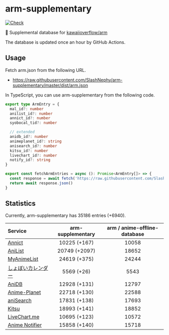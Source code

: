 # arm-supplementary

[![Check](https://github.com/SlashNephy/arm-supplementary/actions/workflows/check-node.yml/badge.svg)](https://github.com/SlashNephy/arm-supplementary/actions/workflows/check-node.yml)

💊 Supplemental database for [kawaiioverflow/arm](https://github.com/kawaiioverflow/arm)

The database is updated once an hour by GitHub Actions.

## Usage

Fetch arm.json from the following URL.

- https://raw.githubusercontent.com/SlashNephy/arm-supplementary/master/dist/arm.json

In TypeScript, you can use arm-supplementary from the following code.

```TypeScript
export type ArmEntry = {
  mal_id?: number
  anilist_id?: number
  annict_id?: number
  syobocal_tid?: number

  // extended
  anidb_id?: number
  animeplanet_id?: string
  anisearch_id?: number
  kitsu_id?: number
  livechart_id?: number
  notify_id?: string
}

export const fetchArmEntries = async (): Promise<ArmEntry[]> => {
  const response = await fetch('https://raw.githubusercontent.com/SlashNephy/arm-supplementary/master/dist/arm.json')
  return await response.json()
}
```

## Statistics

Currently, arm-supplementary has 35186 entries (+6940).

| Service                                     | arm-supplementary | arm / anime-offline-database |
| :------------------------------------------ | :---------------: | :--------------------------: |
| [Annict](https://annict.com)                |   10225 (+167)    |            10058             |
| [AniList](https://anilist.co)               |   20749 (+2097)   |            18652             |
| [MyAnimeList](https://myanimelist.net)      |   24619 (+375)    |            24244             |
| [しょぼいカレンダー](https://cal.syoboi.jp) |    5569 (+26)     |             5543             |
| [AniDB](https://anidb.net)                  |   12928 (+131)    |            12797             |
| [Anime-Planet](https://anime-planet.com)    |   22718 (+130)    |            22588             |
| [aniSearch](https://anisearch.com)          |   17831 (+138)    |            17693             |
| [Kitsu](https://kitsu.io)                   |   18993 (+141)    |            18852             |
| [LiveChart.me](https://livechart.me)        |   10695 (+123)    |            10572             |
| [Anime Notifier](https://notify.moe)        |   15858 (+140)    |            15718             |

